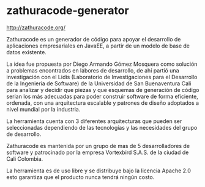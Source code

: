 # zathuracode-generator

http://zathuracode.org/

Zathuracode es un generador de código para apoyar el desarrollo de aplicaciones empresariales en JavaEE, a partir de un modelo de base de datos existente.

La idea fue propuesta por Diego Armando Gómez Mosquera como solución a problemas encontrados en labores de desarrollo, de ahí partió una investigación con el Lidis (Laboratorio de Investigaciones para el Desarrollo de la Ingeniería de Software) de la Universidad de San Buenaventura Cali para analizar y decidir que piezas y que esquemas de generación de código serian los más adecuadas para poder construir software de forma eficiente, ordenada, con una arquitectura escalable y patrones de diseño adoptados a nivel mundial por la industria.

La herramienta cuenta con 3 diferentes arquitecturas que pueden ser seleccionadas dependiendo de las tecnologías y las necesidades del grupo de desarrollo.

Zathuracode es mantenida por un grupo de mas de 5 desarrolladores de software y patrocinado por la empresa Vortexbird S.A.S. de la ciudad de Cali Colombia.

La herramienta es de uso libre y se distribuye bajo la licencia Apache 2.0 esto garantiza que el producto nunca tendrá ningún costo. 
